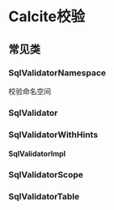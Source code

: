 # Calcite校验

## 常见类

### SqlValidatorNamespace
校验命名空间 

### SqlValidator

### SqlValidatorWithHints

#### SqlValidatorImpl

### SqlValidatorScope

### SqlValidatorTable